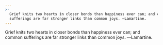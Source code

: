 ```yaml
---
>-
  Grief knits two hearts in closer bonds than happiness ever can; and common
  sufferings are far stronger links than common joys. —Lamartine.
---
```


Grief knits two hearts in closer bonds than happiness ever can; and common sufferings are far stronger links than common joys. —Lamartine.